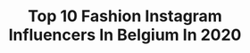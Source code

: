---
title: Top 10 Fashion Instagram Influencers In Belgium In 2020
description: >-
  Find top fashion Instagram influencers in Belgium in 2020. Most popular hashtags: #stayhome #staysafe #idealofsweden #giveaway.
platform: Instagram
profiles:
  - username: "yaniheyvaerts"
    fullname: >-
      ★ Yani ★
    location: "Belgium"
    followers: 5436
    engagement: 1690
    commentsToLikes: 0.312978
    id: ck8t4c9ef691w0j781ho39th6
    verified: false
    hashtags: "#getanchored, #idealofswedenbelgium, #youaremyanchor, #paulhewitt"
  - username: "romymonamour_"
    fullname: >-
      » 𝐙 𝐎 𝐄̈ | 𝕄𝚊 𝚟𝚒𝚎 𝚍𝚎 𝚖𝚊𝚖𝚊𝚗.
    location: "Belgium"
    followers: 6697
    engagement: 1687
    commentsToLikes: 0.308825
    id: ck5q10hnp8nof0i1194csdqyp
    verified: false
    hashtags: "#premierpas, #appareilvapeur, #lunettedesoleil, #mymustelababy"
  - username: "lifestyle_fashion68"
    fullname: >-
      Carpe Diem🇧🇪
    location: "Belgium"
    followers: 22455
    engagement: 992
    commentsToLikes: 0.269231
    id: ck15uaov9m8sn0i194u5jq4h2
    verified: false
    hashtags: "#outdoor, #ageless, #fashioninta, #eyewearstyle"
  - username: "hi.itsjolienn"
    fullname: >-
      JOLIEN
    location: "Belgium"
    followers: 8396
    engagement: 1189
    commentsToLikes: 0.110340
    id: ck5hhlx278wrn0i11oms8mi5w
    verified: false
    hashtags: "#thebodyshop, #sunnydays, #marble, #shoeoftheday"
  - username: "celinemaufor"
    fullname: >-
      Céline Maufor
    location: "Belgium"
    followers: 13162
    engagement: 885
    commentsToLikes: 0.179380
    id: ck14gsa5r6rv10i198hq8u1pl
    verified: false
    hashtags: "#concours, #signenature, #liptonbe, #paulhewitt"
  - username: "kim.dejonghe"
    fullname: >-
      K I M
    location: "Belgium"
    followers: 7543
    engagement: 953
    commentsToLikes: 0.096014
    id: ck8t3xnjg4v5q0j781imadgqg
    verified: false
    hashtags: "#bjewels, #mothersday, #newhome, #movedin"
  - username: "mandisfashionworld"
    fullname: >-
      ᔕopнie Ꮇandi ✶
    location: "Belgium"
    followers: 30439
    engagement: 396
    commentsToLikes: 0.201183
    id: ck55msmse4ols0i11ev3mett4
    verified: false
    hashtags: "#zara, #concoursinternational, #free, #jeuconcours"
  - username: "ruxandraioana"
    fullname: >-
      ♥ RUX ♥ 🦂
    location: "Belgium"
    followers: 43197
    engagement: 355
    commentsToLikes: 0.097816
    id: ck0w5g7i43hq00i19uzu7oqse
    verified: false
    hashtags: "#belgianblog, #brusselsblogger, #underwaterlove, #shopping"
  - username: "eliengrosemans"
    fullname: >-
      ⋆ ELIEN GROSEMANS ⋆
    location: "Belgium"
    followers: 20179
    engagement: 448
    commentsToLikes: 0.200674
    id: ck136f5l466vt0i19gu5wjctb
    verified: false
    hashtags: "#stayhome, #quartierbleu, #hasseltbruist, #beejuugirl"
  - username: "erikaverginelli"
    fullname: >-
      *** ERIKA VERGINELLI ***
    location: "Belgium"
    followers: 24843
    engagement: 443
    commentsToLikes: 0.109101
    id: ck5c6z3mq6hmv0i11nwxnk376
    verified: false
    hashtags: "#editorial, #tbt, #emanuellaepeppe, #vaipassar"
---